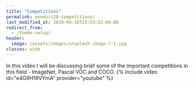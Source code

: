 ```yaml
---
title: "Competitions"
permalink: evodn/c20-competitions/
last_modified_at: 2019-04-18T15:53:52-04:00
redirect_from:
  - /theme-setup/
header:
  image: /assets/images/unsplash-image-7-1.jpg
classes: wide
---
```


In this video I will be discussing brief some of the important competitions in this field - ImageNet, Pascal VOC and COCO.
{% include video id="e4G9H18VYmA" provider="youtube" %}
